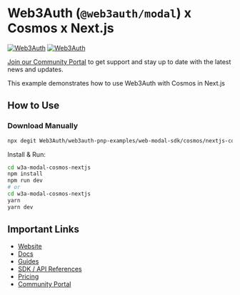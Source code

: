 # Web3Auth (`@web3auth/modal`) x Cosmos x Next.js

[![Web3Auth](https://img.shields.io/badge/Web3Auth-SDK-blue)](https://web3auth.io/docs/sdk/web/modal/)
[![Web3Auth](https://img.shields.io/badge/Web3Auth-Community-cyan)](https://community.web3auth.io)

[Join our Community Portal](https://community.web3auth.io/) to get support and stay up to date with the latest news and updates.

This example demonstrates how to use Web3Auth with Cosmos in Next.js

## How to Use

### Download Manually

```bash
npx degit Web3Auth/web3auth-pnp-examples/web-modal-sdk/cosmos/nextjs-cosmos-modal-example w3a-modal-cosmos-nextjs
```

Install & Run:

```bash
cd w3a-modal-cosmos-nextjs
npm install
npm run dev
# or
cd w3a-modal-cosmos-nextjs
yarn
yarn dev
```

## Important Links

- [Website](https://web3auth.io)
- [Docs](https://web3auth.io/docs)
- [Guides](https://web3auth.io/docs/guides)
- [SDK / API References](https://web3auth.io/docs/sdk)
- [Pricing](https://web3auth.io/pricing.html)
- [Community Portal](https://community.web3auth.io)